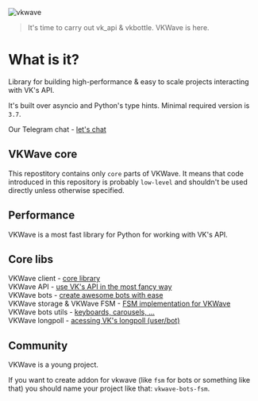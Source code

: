 ![vkwave](https://user-images.githubusercontent.com/28061158/75329873-7f738200-5891-11ea-9565-fd117ea4fc9e.jpg)

> It's time to carry out vk_api & vkbottle. VKWave is here.

# What is it?

Library for building high-performance & easy to scale projects interacting with VK's API.

It's built over asyncio and Python's type hints. Minimal required version is `3.7`.

Our Telegram chat - [let's chat](https://t.me/vkwave)

## VKWave core

This repostitory contains only `core` parts of VKWave. It means that code introduced in this repository is probably `low-level` and shouldn't be used directly unless otherwise specified.

## Performance

VKWave is a most fast library for Python for working with VK's API.

## Core libs

VKWave client - [core library](./vkwave-client)\
VKWave API - [use VK's API in the most fancy way](./vkwave-api)\
VKWave bots - [create awesome bots with ease](./vkwave-bots)\
VKWave storage & VKWave FSM - [FSM implementation for VKWave](./vkwave-bots-fsm)\
VKWave bots utils - [keyboards, carousels, ...](./vkwave-bots-utils)\
VKWave longpoll - [acessing VK's longpoll (user/bot)](./vkwave-longpoll)

## Community

VKWave is a young project.

If you want to create addon for vkwave (like `fsm` for bots or something like that) you should name your project like that: `vkwave-bots-fsm`.
